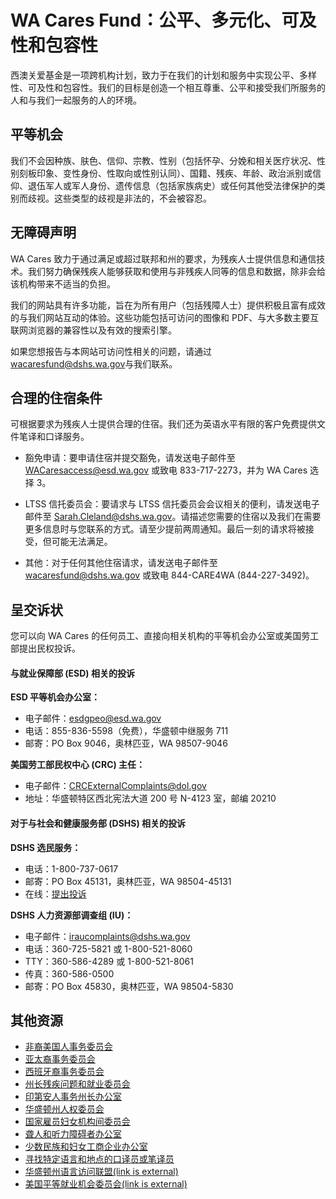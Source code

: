 # WA Cares Fund：公平、多元化、可及性和包容性

西澳关爱基金是一项跨机构计划，致力于在我们的计划和服务中实现公平、多样性、可及性和包容性。我们的目标是创造一个相互尊重、公平和接受我们所服务的人和与我们一起服务的人的环境。

## 平等机会

我们不会因种族、肤色、信仰、宗教、性别（包括怀孕、分娩和相关医疗状况、性别刻板印象、变性身份、性取向或性别认同）、国籍、残疾、年龄、政治派别或信仰、退伍军人或军人身份、遗传信息（包括家族病史）或任何其他受法律保护的类别而歧视。这些类型的歧视是非法的，不会被容忍。

## 无障碍声明

WA Cares 致力于通过满足或超过联邦和州的要求，为残疾人士提供信息和通信技术。我们努力确保残疾人能够获取和使用与非残疾人同等的信息和数据，除非会给该机构带来不适当的负担。

我们的网站具有许多功能，旨在为所有用户（包括残障人士）提供积极且富有成效的与我们网站互动的体验。这些功能包括可访问的图像和 PDF、与大多数主要互联网浏览器的兼容性以及有效的搜索引擎。

如果您想报告与本网站可访问性相关的问题，请通过[wacaresfund@dshs.wa.gov](mailto:wacaresfund@dshs.wa.gov)与我们联系。

## 合理的住宿条件

可根据要求为残疾人士提供合理的住宿。我们还为英语水平有限的客户免费提供文件笔译和口译服务。

-   豁免申请：要申请住宿并提交豁免，请发送电子邮件至 [WACaresaccess@esd.wa.gov](mailto:WACaresaccess@esd.wa.gov) 或致电 833-717-2273，并为 WA Cares 选择 3。

-   LTSS 信托委员会：要请求与 LTSS 信托委员会会议相关的便利，请发送电子邮件至 [Sarah.Cleland@dshs.wa.gov](mailto:Sarah.Cleland@dshs.wa.gov)。请描述您需要的住宿以及我们在需要更多信息时与您联系的方式。请至少提前两周通知。最后一刻的请求将被接受，但可能无法满足。

-   其他：对于任何其他住宿请求，请发送电子邮件至 [wacaresfund@dshs.wa.gov](mailto:wacaresfund@dshs.wa.gov) 或致电 844-CARE4WA (844-227-3492)。

## 呈交诉状

您可以向 WA Cares 的任何员工、直接向相关机构的平等机会办公室或美国劳工部提出民权投诉。

#### **与就业保障部 (ESD) 相关的投诉**

**ESD 平等机会办公室：**

-   电子邮件：[esdgpeo@esd.wa.gov](mailto:esdgpeo@esd.wa.gov)
-   电话：855-836-5598（免费），华盛顿中继服务 711
-   邮寄：PO Box 9046，奥林匹亚，WA 98507-9046

**美国劳工部民权中心 (CRC) 主任：**

-   电子邮件：[CRCExternalComplaints@dol.gov](mailto:CRCExternalComplaints@dol.gov)
-   地址：华盛顿特区西北宪法大道 200 号 N-4123 室，邮编 20210

#### **对于与社会和健康服务部 (DSHS) 相关的投诉**

**DSHS 选民服务：**

-   电话：1-800-737-0617
-   邮寄：PO Box 45131，奥林匹亚，WA 98504-45131
-   在线：[提出投诉](https://www.dshs.wa.gov/dshs-contact-us)

**DSHS 人力资源部调查组 (IU)：**

-   电子邮件：[iraucomplaints@dshs.wa.gov](mailto:iraucomplaints@dshs.wa.gov)
-   电话：360-725-5821 或 1-800-521-8060
-   TTY：360-586-4289 或 1-800-521-8061
-   传真：360-586-0500
-   邮寄：PO Box 45830，奥林匹亚，WA 98504-5830

## 其他资源

-   [非裔美国人事务委员会](https://caaa.wa.gov/)
-   [亚太裔事务委员会](https://capaa.wa.gov/)
-   [西班牙裔事务委员会](https://www.cha.wa.gov/our-mission)
-   [州长残疾问题和就业委员会](https://esd.wa.gov/GCDE)
-   [印第安人事务州长办公室](https://goia.wa.gov/)
-   [华盛顿州人权委员会](https://www.hum.wa.gov/)
-   [国家雇员妇女机构间委员会](https://www.governor.wa.gov/boards-commissions/board-and-commissions/profile/Women%2C%20Interagency%20Committee%20of%20State%20Employed)
-   [聋人和听力障碍者办公室](https://www.dshs.wa.gov/altsa/odhh)
-   [少数民族和妇女工商企业办公室](https://omwbe.wa.gov/)
-   [寻找特定语言和地点的口译员或笔译员](https://secure.lni.wa.gov/interpreters/)
-   [华盛顿州语言访问联盟(link is external)](https://www.wascla.org/ "(opens in a new window)")
-   [美国平等就业机会委员会(link is external)](https://www.eeoc.gov/ "(opens in a new window)")
